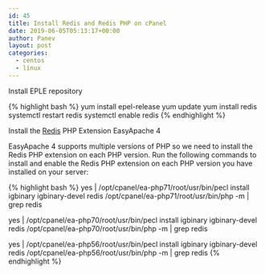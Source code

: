 ```yaml
---
id: 45
title: Install Redis and Redis PHP on cPanel
date: 2019-06-05T05:13:17+00:00
author: Panev
layout: post
categories:
  - centos
  - linux
---
```

Install EPLE repository

{% highlight bash %}
yum install epel-release
yum update
yum install redis
systemctl restart redis
systemctl enable redis
{% endhighlight %}

Install the <a href="https://redis.io/" rel="noopener noreferrer" target="_blank">Redis</a> PHP Extension EasyApache 4

EasyApache 4 supports multiple versions of PHP so we need to install the Redis PHP extension on each PHP version. Run the following commands to install and enable the Redis PHP extension on each PHP version you have installed on your server:

{% highlight bash %}
yes | /opt/cpanel/ea-php71/root/usr/bin/pecl install igbinary igbinary-devel redis 
/opt/cpanel/ea-php71/root/usr/bin/php -m | grep redis

yes | /opt/cpanel/ea-php70/root/usr/bin/pecl install igbinary igbinary-devel redis 
/opt/cpanel/ea-php70/root/usr/bin/php -m | grep redis

yes | /opt/cpanel/ea-php56/root/usr/bin/pecl install igbinary igbinary-devel redis 
/opt/cpanel/ea-php56/root/usr/bin/php -m | grep redis
{% endhighlight %}

